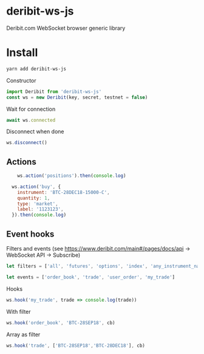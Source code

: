 # deribit-ws-js
Deribit.com WebSocket browser generic library

# Install

```bash
yarn add deribit-ws-js
```

Constructor

```js
import Deribit from 'deribit-ws-js'
const ws = new Deribit(key, secret, testnet = false)
```

Wait for connection

```js
await ws.connected
```

Disconnect when done

```js
ws.disconnect()
```

## Actions

```js
    ws.action('positions').then(console.log)
```

```js
  ws.action('buy', {
    instrument: 'BTC-28DEC18-15000-C',
    quantity: 1,
    type: 'market',
    label: '1123123',
  }).then(console.log)
```

## Event hooks

Filters and events (see https://www.deribit.com/main#/pages/docs/api -> WebSocket API -> Subscribe)

```js
let filters = ['all', 'futures', 'options', 'index', 'any_instrument_name']
```
```js
let events = ['order_book', 'trade', 'user_order', 'my_trade']
```

Hooks

```js
ws.hook('my_trade', trade => console.log(trade))
```

With filter

```js
ws.hook('order_book', 'BTC-28SEP18', cb)
```

Array as filter

```js
ws.hook('trade', ['BTC-28SEP18','BTC-28DEC18'], cb)
```
